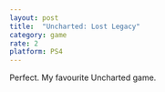 ```yaml
---
layout: post
title:  "Uncharted: Lost Legacy"
category: game
rate: 2
platform: PS4
---
```


Perfect. My favourite Uncharted game.